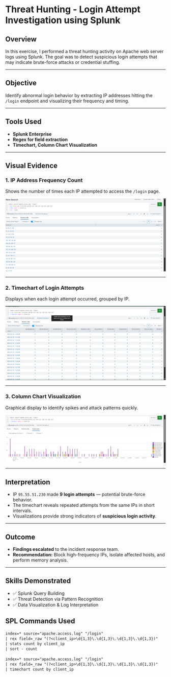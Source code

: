 # Threat Hunting - Login Attempt Investigation using Splunk

## Overview
In this exercise, I performed a threat hunting activity on Apache web server logs using Splunk. The goal was to detect suspicious login attempts that may indicate brute-force attacks or credential stuffing.

---

## Objective
Identify abnormal login behavior by extracting IP addresses hitting the `/login` endpoint and visualizing their frequency and timing.

---

## Tools Used
- **Splunk Enterprise**
- **Regex for field extraction**
- **Timechart, Column Chart Visualization**

---

## Visual Evidence

### 1. IP Address Frequency Count
Shows the number of times each IP attempted to access the `/login` page.

![IP Frequency Count](./ASP1.png)

---

### 2. Timechart of Login Attempts
Displays when each login attempt occurred, grouped by IP.

![Timechart of Attempts](./ASP2.png)

---

### 3. Column Chart Visualization
Graphical display to identify spikes and attack patterns quickly.

![Column Chart](./ASP3.png)

---

## Interpretation

- IP `95.55.51.230` made **9 login attempts** — potential brute-force behavior.
- The timechart reveals repeated attempts from the same IPs in short intervals.
- Visualizations provide strong indicators of **suspicious login activity**.

---

## Outcome

- **Findings escalated** to the incident response team.
- **Recommendation:** Block high-frequency IPs, isolate affected hosts, and perform memory analysis.

---

## Skills Demonstrated

- ✅ Splunk Query Building
- ✅ Threat Detection via Pattern Recognition
- ✅ Data Visualization & Log Interpretation

## SPL Commands Used

```spl
index=* source="apache.access.log" "/login"
| rex field=_raw "(?<client_ip>\d{1,3}\.\d{1,3}\.\d{1,3}\.\d{1,3})"
| stats count by client_ip
| sort - count

index=* source="apache.access.log" "/login"
| rex field=_raw "(?<client_ip>\d{1,3}\.\d{1,3}\.\d{1,3}\.\d{1,3})"
| timechart count by client_ip

